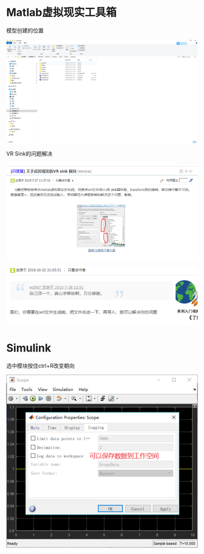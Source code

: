 # Matlab虚拟现实工具箱



模型创建的位置

![1556537340361](.\picture\18919)





VR Sink的问题解决

![1556537882104](.\picture\112333)

![1556537915270](.\picture\12313)





# Simulink

选中模块按住ctrl+R改变朝向

![1556541920764](.\picture\123123123133)